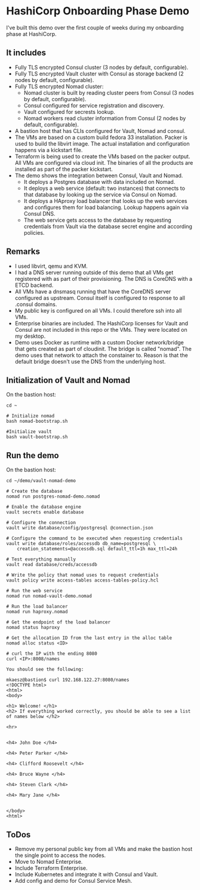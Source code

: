 # HashiCorp Onboarding Phase Demo
I've built this demo over the first couple of weeks during my onboarding phase at HashiCorp.

## It includes
  * Fully TLS encrypted Consul cluster (3 nodes by default, configurable).
  * Fully TLS encrypted Vault cluster with Consul as storage backend (2 nodes by default, configurable).
  * Fully TLS encrypted Nomad cluster:
    - Nomad cluster is built by reading cluster peers from Consul (3 nodes by default, configurable).
    - Consul configured for service registration and discovery.
    - Vault configured for secrests lookup.
    - Nomad workers read cluster information from Consul (2 nodes by default, configurable).
  * A bastion host that has CLIs configured for Vault, Nomad and consul.
  * The VMs are based on a custom build fedora 33 installation. Packer is used to build the libvirt image.
    The actual installation and configuration happens via a kickstart file.
  * Terraform is being used to create the VMs based on the packer output. All VMs are configured via cloud init. The binaries 
    of all the products are installed as part of the packer kickstart.
  * The demo shows the integration between Consul, Vault and Nomad.
      - It deploys a Postgres database with data included on Nomad.
      - It deploys a web service (default: two instances) that connects to that database by looking up the service via Consul 
         on Nomad.
      - It deploys a HAproxy load balancer that looks up the web services and configures them for load balancing. Lookup happens 
         again via Consul DNS.
      - The web service gets access to the database by requesting credentials from Vault via the database secret engine and 
         according policies.

## Remarks
  * I used libvirt, qemu and KVM.
  * I had a DNS server running outside of this demo that all VMs get registered with as part of their provisioning. 
    The DNS is CoreDNS with a ETCD backend.
  * All VMs have a dnsmasq running that have the CoreDNS server configured as upstream. Consul itself is configured to response 
    to all .consul domains.
  * My public key is configured on all VMs. I could therefore ssh into all VMs.
  * Enterprise binaries are included. The HashiCorp licenses for Vault and Consul are not included in this repo or the VMs. They were located on my 
    desktop.
  * Demo uses Docker as runtime with a custom Docker network/bridge that gets created as part of cloudinit. The bridge is called "nomad". The demo uses that network to attach the constainer to. Reason is that the default bridge doesn't use the DNS from the underlying host.
  
## Initialization of Vault and Nomad
On the bastion host:

```
cd ~

# Initialize nomad
bash nomad-bootstrap.sh

#Initialize vault 
bash vault-bootstrap.sh
```

## Run the demo
On the bastion host:

``` 
cd ~/demo/vault-nomad-demo

# Create the database
nomad run postgres-nomad-demo.nomad

# Enable the database engine
vault secrets enable database

# Configure the connection
vault write database/config/postgresql @connection.json

# Configure the command to be executed when requesting credentials
vault write database/roles/accessdb db_name=postgresql \
	creation_statements=@accessdb.sql default_ttl=1h max_ttl=24h

# Test everything manually
vault read database/creds/accessdb

# Write the policy that nomad uses to request credentials
vault policy write access-tables access-tables-policy.hcl

# Run the web service
nomad run nomad-vault-demo.nomad

# Run the load balancer
nomad run haproxy.nomad

# Get the endpoint of the load balancer
nomad status haproxy

# Get the allocation ID from the last entry in the alloc table
nomad alloc status <ID>

# curl the IP with the ending 8080
curl <IP>:8008/names

You should see the following:

mkaesz@bastion$ curl 192.168.122.27:8080/names
<!DOCTYPE html>
<html>
<body>

<h1> Welcome! </h1>
<h2> If everything worked correctly, you should be able to see a list of names below </h2>

<hr>


<h4> John Doe </h4>

<h4> Peter Parker </h4>

<h4> Clifford Roosevelt </h4>

<h4> Bruce Wayne </h4>

<h4> Steven Clark </h4>

<h4> Mary Jane </h4>


</body>
<html>
```  
  
## ToDos
  * Remove my personal public key from all VMs and make the bastion host the single point to access the nodes.
  * Move to Nomad Enterprise.
  * Include Terraform Enterprise.
  * Include Kubernetes and integrate it with Consul and Vault.
  * Add config and demo for Consul Service Mesh.

